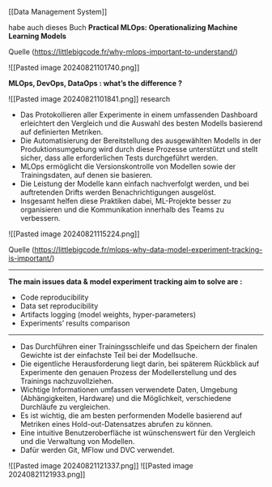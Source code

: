 [[Data Management System]]

habe auch dieses Buch **Practical MLOps: Operationalizing Machine Learning Models**

Quelle (https://littlebigcode.fr/why-mlops-important-to-understand/)

![[Pasted image 20240821101740.png]]

**MLOps, DevOps, DataOps : what’s the difference ?**

![[Pasted image 20240821101841.png]]
research 
- Das Protokollieren aller Experimente in einem umfassenden Dashboard erleichtert den Vergleich und die Auswahl des besten Modells basierend auf definierten Metriken.
- Die Automatisierung der Bereitstellung des ausgewählten Modells in der Produktionsumgebung wird durch diese Prozesse unterstützt und stellt sicher, dass alle erforderlichen Tests durchgeführt werden.
- MLOps ermöglicht die Versionskontrolle von Modellen sowie der Trainingsdaten, auf denen sie basieren.
- Die Leistung der Modelle kann einfach nachverfolgt werden, und bei auftretenden Drifts werden Benachrichtigungen ausgelöst.
- Insgesamt helfen diese Praktiken dabei, ML-Projekte besser zu organisieren und die Kommunikation innerhalb des Teams zu verbessern.


![[Pasted image 20240821115224.png]]

Quelle (https://littlebigcode.fr/mlops-why-data-model-experiment-tracking-is-important/)

--------------------------------------------------------------------------
**The main issues data & model experiment tracking aim to solve are :**
- Code reproducibility
- Data set reproducibility
- Artifacts logging (model weights, hyper-parameters)
- Experiments’ results comparison
----------------------------------------------------------------------------

- Das Durchführen einer Trainingsschleife und das Speichern der finalen Gewichte ist der einfachste Teil bei der Modellsuche.
- Die eigentliche Herausforderung liegt darin, bei späterem Rückblick auf Experimente den genauen Prozess der Modellerstellung und des Trainings nachzuvollziehen.
- Wichtige Informationen umfassen verwendete Daten, Umgebung (Abhängigkeiten, Hardware) und die Möglichkeit, verschiedene Durchläufe zu vergleichen.
- Es ist wichtig, die am besten performenden Modelle basierend auf Metriken eines Hold-out-Datensatzes abrufen zu können.
- Eine intuitive Benutzeroberfläche ist wünschenswert für den Vergleich und die Verwaltung von Modellen.
- Dafür werden Git, MFlow und DVC verwendet.

![[Pasted image 20240821121337.png]]
![[Pasted image 20240821121933.png]]
